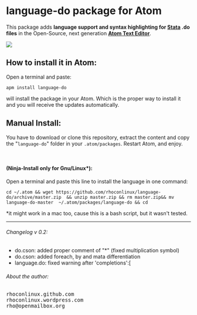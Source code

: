 # language-do package for Atom

This package adds **language support and syntax highlighting for [Stata](http://stata.com/) .do files** in the Open-Source, next generation [**Atom Text Editor**](https://github.com/atom/atom).

![](http://i.imgur.com/Nnnp4Pr.png)


## How to install it in Atom:
Open a terminal and paste:

`apm install language-do`

will install the package in your Atom. Which is the proper way to install it and you will receive the updates automatically.



## Manual Install:  
You have to download or clone this repository, extract the content and copy the "`language-do`" folder in your `.atom/packages`. Restart Atom, and enjoy.  

<br>

#### (Ninja-Install only for Gnu/Linux*):
Open a terminal and paste this line to install the language in one command:


`
cd ~/.atom && wget https://github.com/rhoconlinux/language-do/archive/master.zip  && unzip master.zip && rm master.zip&& mv language-do-master  ~/.atom/packages/language-do && cd
`


*it might work in a mac too, cause this is a bash script, but it wasn't tested.

- - -



###### Changelog v 0.2:

- do.cson: added proper comment of "*" (fixed multiplication symbol)
- do.cson: added foreach, by and mata differentiation
- language.do: fixed warning after 'completions':[


###### About the author:
<pre>
rhoconlinux.github.com
rhoconlinux.wordpress.com
rho@openmailbox.org
</pre>
